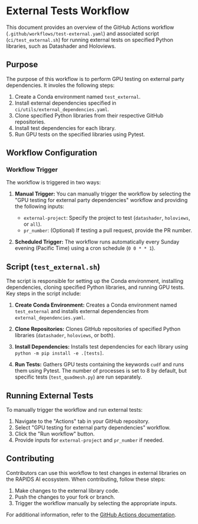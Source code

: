 # External Tests Workflow

This document provides an overview of the GitHub Actions workflow (`.github/workflows/test-external.yaml`) and associated script (`ci/test_external.sh`) for running external tests on specified Python libraries, such as Datashader and Holoviews.

## Purpose

The purpose of this workflow is to perform GPU testing on external party dependencies. It involes the following steps:

1. Create a Conda environment named `test_external`.
2. Install external dependencies specified in `ci/utils/external_dependencies.yaml`.
3. Clone specified Python libraries from their respective GitHub repositories.
4. Install test dependencies for each library.
5. Run GPU tests on the specified libraries using Pytest.

## Workflow Configuration

### Workflow Trigger

The workflow is triggered in two ways:

1. **Manual Trigger:** You can manually trigger the workflow by selecting the "GPU testing for external party dependencies" workflow and providing the following inputs:

   - `external-project`: Specify the project to test (`datashader`, `holoviews`, or `all`).
   - `pr_number`: (Optional) If testing a pull request, provide the PR number.

2. **Scheduled Trigger:** The workflow runs automatically every Sunday evening (Pacific Time) using a cron schedule (`0 0 * * 1`).

## Script (`test_external.sh`)

The script is responsible for setting up the Conda environment, installing dependencies, cloning specified Python libraries, and running GPU tests. Key steps in the script include:

1. **Create Conda Environment:** Creates a Conda environment named `test_external` and installs external dependencies from `external_dependencies.yaml`.

2. **Clone Repositories:** Clones GitHub repositories of specified Python libraries (`datashader`, `holoviews`, or both).

3. **Install Dependencies:** Installs test dependencies for each library using `python -m pip install -e .[tests]`.

4. **Run Tests:** Gathers GPU tests containing the keywords `cudf` and runs them using Pytest. The number of processes is set to 8 by default, but specific tests (`test_quadmesh.py`) are run separately.

## Running External Tests

To manually trigger the workflow and run external tests:

1. Navigate to the "Actions" tab in your GitHub repository.
2. Select "GPU testing for external party dependencies" workflow.
3. Click the "Run workflow" button.
4. Provide inputs for `external-project` and `pr_number` if needed.

## Contributing

Contributors can use this workflow to test changes in external libraries on the RAPIDS AI ecosystem. When contributing, follow these steps:

1. Make changes to the external library code.
2. Push the changes to your fork or branch.
3. Trigger the workflow manually by selecting the appropriate inputs.

For additional information, refer to the [GitHub Actions documentation](https://docs.github.com/en/actions).
